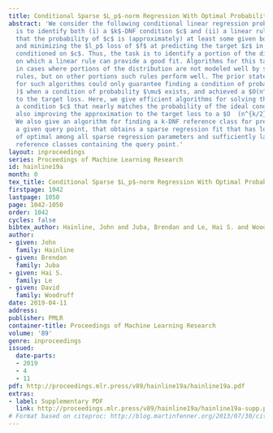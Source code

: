 ```yaml
---
title: Conditional Sparse $L_p$-norm Regression With Optimal Probability
abstract: 'We consider the following conditional linear regression problem: the task
  is to identify both (i) a $k$-DNF condition $c$ and (ii) a linear rule $f$ such
  that the probability of $c$ is (approximately) at least some given bound $\mu$,
  and minimizing the $l_p$ loss of $f$ at predicting the target $z$ in the distribution
  conditioned on $c$. Thus, the task is to identify a portion of the distribution
  on which a linear rule can provide a good fit. Algorithms for this task are useful
  in cases where portions of the distribution are not modeled well by simple, learnable
  rules, but on other portions such rules perform well. The prior state-of-the-art
  for such algorithms could only guarantee finding a condition of probability $O(\mu/n^k
  )$ when a condition of probability $\mu$ exists, and achieved a $O(n^k)$-approximation
  to the target loss. Here, we give efficient algorithms for solving this task with
  a condition $c$ that nearly matches the probability of the ideal condition, while
  also improving the approximation to the target loss to a $O  (n^{k/2})$ factor.
  We also give an algorithm for finding a k-DNF reference class for prediction at
  a given query point, that obtains a sparse regression fit that has loss within $O(n^k)$
  of optimal among all sparse regression parameters and sufficiently large $k$-DNF
  reference classes containing the query point.'
layout: inproceedings
series: Proceedings of Machine Learning Research
id: hainline19a
month: 0
tex_title: Conditional Sparse $L_p$-norm Regression With Optimal Probability
firstpage: 1042
lastpage: 1050
page: 1042-1050
order: 1042
cycles: false
bibtex_author: Hainline, John and Juba, Brendan and Le, Hai S. and Woodruff, David
author:
- given: John
  family: Hainline
- given: Brendan
  family: Juba
- given: Hai S.
  family: Le
- given: David
  family: Woodruff
date: 2019-04-11
address: 
publisher: PMLR
container-title: Proceedings of Machine Learning Research
volume: '89'
genre: inproceedings
issued:
  date-parts:
  - 2019
  - 4
  - 11
pdf: http://proceedings.mlr.press/v89/hainline19a/hainline19a.pdf
extras:
- label: Supplementary PDF
  link: http://proceedings.mlr.press/v89/hainline19a/hainline19a-supp.pdf
# Format based on citeproc: http://blog.martinfenner.org/2013/07/30/citeproc-yaml-for-bibliographies/
---
```

